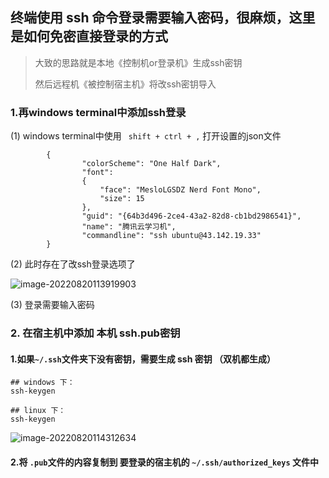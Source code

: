 ## 终端使用 ssh 命令登录需要输入密码，很麻烦，这里是如何免密直接登录的方式



> 大致的思路就是本地《控制机or登录机》生成ssh密钥
>
> 然后远程机《被控制宿主机》将改ssh密钥导入



### 1.再windows terminal中添加ssh登录

(1) windows terminal中使用 ` shift + ctrl + ,` 打开设置的json文件

```
		{
                "colorScheme": "One Half Dark",
                "font": 
                {
                    "face": "MesloLGSDZ Nerd Font Mono",
                    "size": 15
                },
                "guid": "{64b3d496-2ce4-43a2-82d8-cb1bd2986541}",
                "name": "腾讯云学习机",
                "commandline": "ssh ubuntu@43.142.19.33"
        }
```

(2) 此时存在了改ssh登录选项了

![image-20220820113919903](https://i.imgur.com/d2PYYIp.png)

(3) 登录需要输入密码



### 2. 在宿主机中添加 本机 ssh.pub密钥

#### 1.如果`~/.ssh`文件夹下没有密钥，需要生成 ssh 密钥 （双机都生成）

```
## windows 下：
ssh-keygen 

## linux 下：
ssh-keygen

```

![image-20220820114312634](https://i.imgur.com/7MVkT1m.png)


#### 2.将 `.pub`文件的内容复制到 要登录的宿主机的  `~/.ssh/authorized_keys` 文件中







